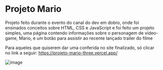 # Projeto Mario

Projeto feito durante o evento do canal do dev em dobro, onde foi ensinados conceitos sobre HTML, CSS e JavaScript e foi feito um projeto simples, uma página contendo informações sobre o personagem de vídeo-game, Mario, e um botão para assistir ao recente lançado trailer do filme

Para aqueles que quiserem dar uma conferida no site finalizado, só clicar no link a seguir: https://projeto-mario-three.vercel.app/

![image](https://user-images.githubusercontent.com/89767748/214368540-b44c09c4-fb1c-45e9-9795-3c24eb07ebac.png)
